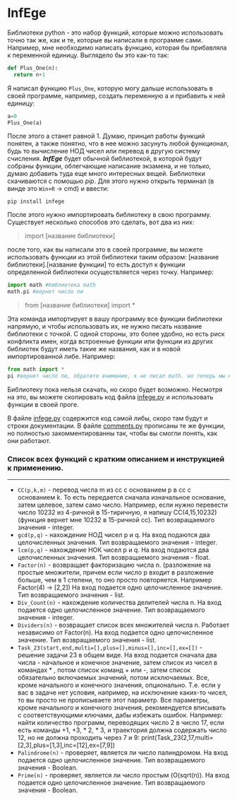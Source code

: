 # InfEge
Библиотеки python - это набор функций, которые можно использовать точно так же, как и те, которые вы написали в программе сами.
Например, мне необходимо написать функцию, которая бы прибавляла к переменной единицу. Выглядело бы это как-то так:

```python
def Plus_One(n):
  return n+1
```

Я написал функцию `Plus_One`, которую могу дальше использовать в своей программе, например, создать переменную a и прибавить к ней единицу:

```python
a=0
Plus_One(a)
```

После этого a станет равной 1. 
Думаю, принцип работы функций понятен, а также понятно, что в нее можно засунуть любой функционал, будь то вычисление НОД чисел или перевод в другую систему счисления.
***InfEge*** будет обычной библиотекой, в которой будут собраны функции, облегчающие написание экзамена, и не только, думаю добавить туда еще много интересных вещей.
Библиотеки скачиваются с помощью *pip*. Для этого нужно открыть терминал (в винде это `Win+R` -> cmd) и ввести:

`pip install infege`

После этого нужно импортировать библиотеку в свою программу. Существует несколько способов это сделать, вот два из них:

>import [название библиотеки]

после того, как вы написали это в своей программе, вы можете использовать функции из этой библиотеки таким образом: [название библиотеки].[название функции]
то есть доступ к функции определенной библиотеки осуществляется через точку. Например:

```python
import math #библиотека math
math.pi #вернет число пи
```

>from [название библиотеки] import *

Эта команда импортирует в вашу программу все функции библиотеки напрямую, и чтобы использовать их, не нужно писать название библиотеки с точкой. 
С одной стороны, это более удобно, но есть риск конфликта имен, когда встроенные функции или функции из других библиотек будут иметь такие же названия, как и в новой импортированной либе. Например:

```python
from math import *
pi #вернет число пи, обратите внимание, я не писал math. но теперь мы не сможем создать свою переменную с названием pi. 
```

Библиотеку пока нельзя скачать, но скоро будет возможно. Несмотря на это, вы можете скопировать код файла [infege.py](./infege.py) и использовать функции в своей проге.

В файле [infege.py](./infege.py) содержится код самой либы, скоро там будут и строки документации. В файле [comments.py](./comments.py) прописаны те же функции, но полностью закомментированны так, чтобы вы смогли понять, как они работают.

### Список всех функций с кратким описанием и инструкцией к применению.
___
- `CC(p,k,m)` - перевод числа m из сс с основанием p в сс с основанием k. То есть передается сначала изначальное основание, затем целевое, затем само число. Например, если нужно перевести число 10232 из 4-ричной в 15-тиричную, я напишу CC(4,15,10232) (функция вернет мне 10232 в 15-ричной сс). Тип возвращаемого значения - integer.
- `gcd(p,q)` - нахождение НОД чисел p и q. На вход подаются два целочисленных значения. Тип возвращаемого значения - integer.
- `lcm(p,q)` - нахождение НОК чисел p и q. На вход подаются два целочисленных значения. Тип возвращаемого значения - float.
- `Factor(n)` - возвращает факторизацию числа n. (разложение на простые множители, причем если число p входит в разложение больше, чем в 1 степени, то оно просто повторяется. Например Factor(4) -> [2,2]) На вход подается одно целочисленное значение. Тип возвращаемого значения - list.
- `Div_Count(n)` - нахождение количества делителей числа n. На вход подается одно целочисленное значение. Тип возвращаемого значения - integer.
- `Dividers(n)` - возвращает список всех множителей числа n. Работает независимо от Factor(n). На вход подается одно целочисленное значение. Тип возвращаемого значения - list.
- `Task_23(start,end,multi=[],plus=[],minus=[],inc=[],ex=[])` - решение задачи 23 в общем виде. На вход подается сначала два числа - начальное и конечное значение, затем список из чисел в командах * , потом список команд + или -, затем список обязательно включаемых значений, потом исключаемых. Все, кроме начального и конечного значения, опционально. Т.е. если у вас в задаче нет условия, например, на исключение каких-то чисел, то вы просто не прописываете этот параметр. Все параметры, кроме начального и конечного значения, рекомендуется вписывать с соответствующими ключами, дабы избежать ошибок. Например: найти количество программ, переводящих число 2 в число 17, если есть команды +1, +3, * 2, * 3, и траектория должна содержать число 12, но не должна проходить через 7 и 9: print(Task_23(2,17,multi=[2,3],plus=[1,3],inc=[12],ex=[7,9])
- `Palindrome(n)` - проверяет, является ли число палиндромом. На вход подается одно целочисленное значение. Тип возвращаемого значения - Boolean.
- `Prime(n)` - проверяет, является ли число простым (O(sqrt(n)). На вход подается одно целочисленное значение. Тип возвращаемого значения - Boolean.

